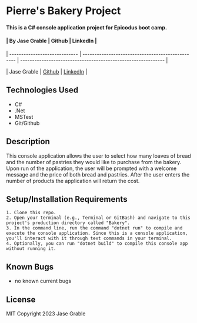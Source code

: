 # Pierre's Bakery Project

#### This is a C# console application project for Epicodus boot camp.

#### | **By Jase Grable** | **Github** | **LinkedIn** |

| ----------------------------- | ------------------------------------------------- | ------------------------------------------------------------- |

| Jase Grable | [Github](https://github.com/JaseGrable) | [LinkedIn](https://www.linkedin.com/in/jase-grable/) |

## Technologies Used

- C#
- .Net
- MSTest
- Git/Github

## Description

This console application allows the user to select how many loaves of bread and the number of pastries they would like to purchase from the bakery. Upon run of the application, the user will be prompted with a welcome message and the price of both bread and pastries. After the user enters the number of products the application will return the cost.

## Setup/Installation Requirements

```
1. Clone this repo.
2. Open your terminal (e.g., Terminal or GitBash) and navigate to this project's production directory called "Bakery".
3. In the command line, run the command "dotnet run" to compile and execute the console application. Since this is a console application, you'll interact with it through text commands in your terminal.
4. Optionally, you can run "dotnet build" to compile this console app without running it.
```

## Known Bugs

- no known current bugs

## License

MIT Copyright 2023 Jase Grable
